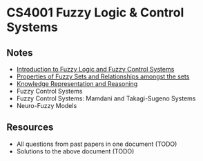 
# CS4001 Fuzzy Logic & Control Systems

## Notes

* [Introduction to Fuzzy Logic and Fuzzy Control Systems](https://github.com/nating/trinity-cs-website/blob/master/assets/notes/fourth-year/fuzzy-logic/notes/introduction-to-fuzzy-logic-and-fuzzy-control-systems.md)
* [Properties of Fuzzy Sets and Relationships amongst the sets](https://github.com/nating/trinity-cs-website/blob/master/assets/notes/fourth-year/fuzzy-logic/notes/properties-of-fuzzy-sets-and-relationships-amongst-the-sets.md)
* [Knowledge Representation and Reasoning](https://github.com/nating/trinity-cs-website/blob/master/assets/notes/fourth-year/fuzzy-logic/notes/knowledge-representation-and-reasoning.md)
* Fuzzy Control Systems
* Fuzzy Control Systems: Mamdani and Takagi-Sugeno Systems
* Neuro-Fuzzy Models

## Resources
* All questions from past papers in one document (TODO)
* Solutions to the above document (TODO)
